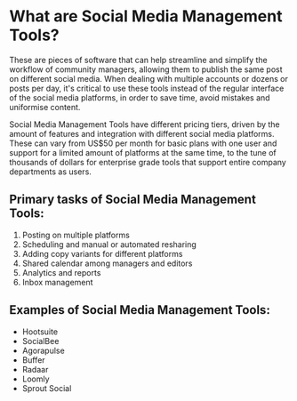 # What are Social Media Management Tools? 
These are pieces of software that can help streamline and simplify the workflow of community managers, allowing them to publish the same post on different social media. When dealing with multiple accounts or dozens or posts per day, it's critical to use these tools instead of the regular interface of the social media platforms, in order to save time, avoid mistakes and uniformise content.

Social Media Management Tools have different pricing tiers, driven by the amount of features and integration with different social media platforms. These can vary from US$50 per month for basic plans with one user and support for a limited amount of platforms at the same time, to the tune of thousands of dollars for enterprise grade tools that support entire company departments as users.

## Primary tasks of Social Media Management Tools:
1. Posting on multiple platforms
2. Scheduling and manual or automated resharing
3. Adding copy variants for different platforms
4. Shared calendar among managers and editors
5. Analytics and reports
6. Inbox management

## Examples of Social Media Management Tools:
* Hootsuite
* SocialBee
* Agorapulse
* Buffer
* Radaar
* Loomly
* Sprout Social